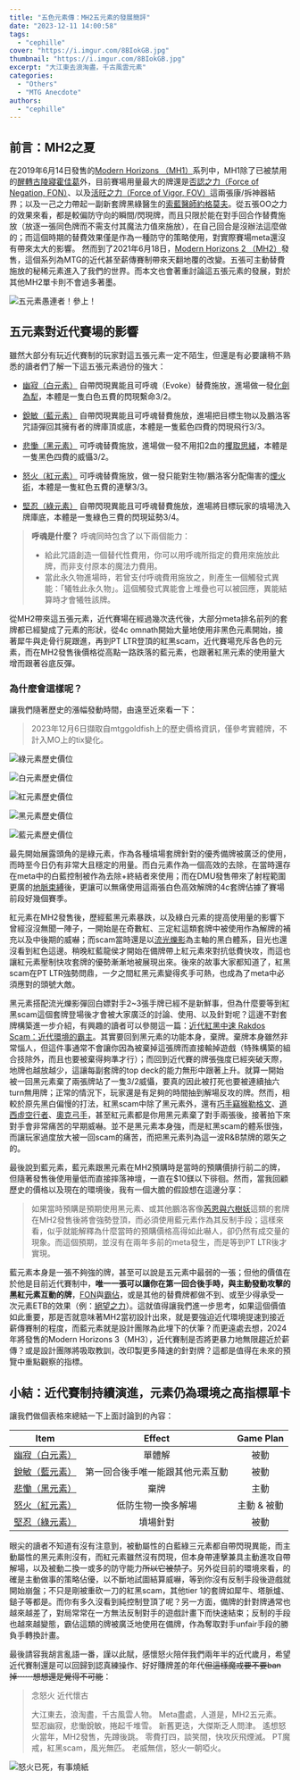 ```yaml
---
title: "五色元素傳：MH2五元素的發展簡評"
date: "2023-12-11 14:00:58"
tags:
  - "cephille"
cover: "https://i.imgur.com/8BIokGB.jpg"
thumbnail: "https://i.imgur.com/8BIokGB.jpg"
excerpt: "大江東去浪淘盡，千古風雲元素"
categories:
  - "Others"
  - "MTG Anecdote"
authors:
  - "cephille"
---
```


## 前言：MH2之夏

在2019年6月14日發售的[Modern Horizons （MH1）](https://scryfall.com/sets/mh1?as=grid&order=set)系列中，MH1除了已被禁用的[醒轉古陵寢霍佳葛](https://cards.scryfall.io/large/front/0/0/0049e68d-0caf-474f-9523-dad343f1250a.jpg?16)外，目前賽場用量最大的牌還是[否認之力（Force of Negation, FON）](https://cards.scryfall.io/large/front/e/9/e9be371c-c688-44ad-ab71-bd4c9f242d58.jpg?1562201382)、以及[活旺之力（Force of Vigor, FOV）](https://cards.scryfall.io/large/front/0/1/017c415b-d635-43c6-92b8-8c95d1c4ff8d.jpg?1562202072)這兩張康/拆神器結界；以及一己之力帶起一副新套牌黑綠醫生的[索藍醫師約格莫夫](https://cards.scryfall.io/large/front/8/6/8690cbcc-f8fd-41f7-9e28-e61c12b04014.jpg?1665611812)。從五張OO之力的效果來看，都是較偏防守向的瞬間/閃現牌，而且只限於能在對手回合作替費施放（放逐一張同色牌而不需支付其魔法力值來施放），在自己回合是沒辦法這麼做的；而這個時期的替費效果僅是作為一種防守的策略使用，對實際賽場meta還沒有帶來太大的影響。
然而到了2021年6月18日，[Modern Horizons 2 （MH2）](https://scryfall.com/sets/mh2?as=grid&order=set)發售，這個系列為MTG的近代甚至薪傳賽制帶來天翻地覆的改變。五張可主動替費施放的秘稀元素進入了我們的世界。而本文也會著重討論這五張元素的發展，對於其他MH2單卡則不會過多著墨。

![五元素愚連者！參上！](https://i.imgur.com/DeoCZKd.jpg)

## 五元素對近代賽場的影響

雖然大部分有玩近代賽制的玩家對這五張元素一定不陌生，但還是有必要讓稍不熟悉的讀者們了解一下這五張元素過份的強大：

- [幽寂（白元素）](https://cards.scryfall.io/large/front/4/7/47a6234f-309f-4e03-9263-66da48b57153.jpg?1626094105)
  自帶閃現異能且可呼魂（Evoke）替費施放，進場做一發[化劍為犁](https://cards.scryfall.io/large/front/7/c/7cdee412-3519-4626-80ca-e3e431a604f0.jpg?1698988109)，本體是一隻白色五費的閃現繫命3/2。

- [銳敏（藍元素）](https://cards.scryfall.io/large/front/7/0/701256d5-1389-48b7-9581-d6037209bd06.jpg?1626095059)
  自帶閃現異能且可呼魂替費施放，進場把目標生物以及鵬洛客咒語彈回其擁有者的牌庫頂或底，本體是一隻藍色四費的閃現飛行3/3。

- [悲慟（黑元素）](https://cards.scryfall.io/large/front/e/6/e6befbc4-1320-4f26-bd9f-b1814fedda10.jpg?1626095577)
  可呼魂替費施放，進場做一發不用扣2血的[攫取思緒](https://cards.scryfall.io/large/front/b/2/b281a308-ab6b-47b6-bec7-632c9aaecede.jpg?1599706001)，本體是一隻黑色四費的威懾3/2。

- [怒火（紅元素）](https://cards.scryfall.io/large/front/b/d/bd281158-8180-40b9-a5b7-03cfc712d81a.jpg?1701690468)
  可呼魂替費施放，做一發只能對生物/鵬洛客分配傷害的[煙火術](https://cards.scryfall.io/large/front/5/1/51893dd5-e70f-44bb-85d4-e31480ba84d6.jpg?1562825154)，本體是一隻紅色五費的連擊3/3。

- [堅忍（綠元素）](https://cards.scryfall.io/large/front/e/b/eb0e0404-4846-4891-acfa-bd0951ecf9c6.jpg?1626097375)
  自帶閃現異能且可呼魂替費施放，進場將目標玩家的墳場洗入牌庫底，本體是一隻綠色三費的閃現延勢3/4。

> **呼魂是什麼？**
> 呼魂同時包含了以下兩個能力：
>
> - 給此咒語創造一個替代性費用，你可以用呼魂所指定的費用來施放此牌，而非支付原本的魔法力費用。
> - 當此永久物進場時，若曾支付呼魂費用施放之，則產生一個觸發式異能：「犧牲此永久物」。這個觸發式異能會上堆疊也可以被回應，異能結算時才會犧牲該牌。

從MH2帶來這五張元素，近代賽場在經過幾次迭代後，大部分meta排名前列的套牌都已經變成了元素的形狀，從4c omnath開始大量地使用非黑色元素開始，接著犀牛與走骨行屍跟進，再到PT LTR登頂的紅黑scam，近代賽場充斥各色的元素，而在MH2發售後價格從高點一路跌落的藍元素，也跟著紅黑元素的使用量大增而跟著谷底反彈。

### 為什麼會這樣呢？

讓我們隨著歷史的漲幅發動時間，由遠至近來看一下：

> 2023年12月6日擷取自mtggoldfish上的歷史價格資訊，僅參考實體牌，不計入MO上的tix變化。

![綠元素歷史價位](https://i.imgur.com/Y8lBXKS.jpg)

![白元素歷史價位](https://i.imgur.com/5QLPKs7.jpg)

![紅元素歷史價位](https://i.imgur.com/yEzVpGy.jpg)

![黑元素歷史價位](https://i.imgur.com/ZgZGLgZ.jpg)

![藍元素歷史價位](https://i.imgur.com/4LsaQaZ.jpg)

最先開始展露頭角的是綠元素，作為各種墳場套牌針對的優秀備牌被廣泛的使用，而時至今日仍有非常大且穩定的用量。而白元素作為一個高效的去除，在當時還存在meta中的白藍控制被作為去除+終結者來使用；而在DMU發售帶來了射程範圍更廣的[地脈束縛](https://cards.scryfall.io/large/front/3/c/3c3ac3dd-35db-447f-8674-37b4680a1ef7.jpg?1673306500)後，更讓可以無痛使用這兩張白色高效解牌的4c套牌佔據了賽場前段好幾個賽季。

紅元素在MH2發售後，歷經藍黑元素暴跌，以及綠白元素的提高使用量的影響下曾經沒沒無聞一陣子，一開始是在奇數紅、三定紅這類套牌中被使用作為解牌的補充以及中後期的威嚇；而scam當時還是以[流光爍影](https://cards.scryfall.io/large/front/2/d/2da5f3f8-5eef-498f-ba2c-2f3fbc3745aa.jpg?1562201088)為主軸的黑白體系，目光也還沒看到紅色這邊。稍晚紅藍龍侯才開始在備牌帶上紅元素來對抗低費快攻，而這也讓紅元素壓制快攻套牌的優勢漸漸地被展現出來。後來的故事大家都知道了，紅黑scam在PT LTR強勢問鼎，一夕之間紅黑元素變得炙手可熱，也成為了meta中必須應對的頭號大敵。

黑元素搭配流光爍影彈回白嫖對手2~3張手牌已經不是新鮮事，但為什麼要等到紅黑scam這個套牌登場後才會被大家廣泛的討論、使用、以及針對呢？這邊不對套牌構築進一步介紹，有興趣的讀者可以參閱這一篇：[近代紅黑中速 Rakdos Scam：近代環境的霸主](https://guildmagesforum.tw/Modern-Rakdos-Scam/)。其實要回到黑元素的功能本身，棄牌。棄牌本身雖然非常惱人，但這件事通常不會讓你因為被棄掉這張牌而直接輸掉遊戲（特殊構築的組合技除外，而且也要被棄得夠準才行）；而回到近代賽的牌張強度已經突破天際，地牌也越放越少，這讓每副套牌的top deck的能力無形中跟著上升。就算一開始被一回黑元素棄了兩張牌站了一隻3/2威懾，要真的因此被打死也要被連續抽六turn無用牌；正常的情況下，玩家還是有足夠的時間抽到解場反攻的牌。然而，相較於原先黑白偏慢的打法，紅黑scam中除了黑元素外，還有[巧手竊猴勒格文](https://cards.scryfall.io/large/front/a/9/a9738cda-adb1-47fb-9f4c-ecd930228c4d.jpg?1681963138)、[道西虛空行者](https://cards.scryfall.io/large/front/d/c/dce5db87-4a78-4b8d-b5c2-918ccd1ba4e3.jpg?1626095427)、[奧克弓手](https://cards.scryfall.io/large/front/7/c/7c024bae-5631-4e20-ac69-df392ac9e109.jpg?1686968669)，甚至紅元素都是你用黑元素棄了對手兩張後，接著拍下來對手會非常痛苦的早期威嚇。並不是黑元素本身強，而是紅黑scam的體系很強，而讓玩家過度放大被一回scam的痛苦，而把黑元素列為這一波R&B禁牌的眾矢之的。

最後說到藍元素，藍元素跟黑元素在MH2預購時是當時的預購價排行前二的牌，但隨著發售後使用量低而直接摔落神壇，一直在$10鎂以下徘徊。然而，當我回顧歷史的價格以及現在的環境後，我有一個大膽的假設想在這邊分享：

> 如果當時預購是預期使用黑元素、或其他鵬洛客像[芮恩與六樹妖](https://cards.scryfall.io/normal/front/4/a/4a706ecf-3277-40e3-871c-4ba4ead16e20.jpg?1582053605)這類的套牌在MH2發售後將會強勢登頂，而必須使用藍元素作為其反制手段；這樣來看，似乎就能解釋為什麼當時的預購價格高得如此嚇人，卻仍然有成交量的現象。而這個預期，並沒有在兩年多前的meta發生，而是等到PT LTR後才實現。

藍元素本身是一張不夠強的牌，甚至可以說是五元素中最弱的一張；但他的價值在於他是目前近代賽制中，**唯一一張可以讓你在第一回合後手時，與主動發動攻擊的黑紅元素互動的牌**，[FON](https://cards.scryfall.io/large/front/e/9/e9be371c-c688-44ad-ab71-bd4c9f242d58.jpg?1562201382)與[霸佔](https://cards.scryfall.io/large/front/d/c/dca0a9a8-5ebc-43a3-8450-420ab6b7b76e.jpg?1689996238)，或是其他的替費牌都做不到、或至少得承受一次元素ETB的效果（例：[絕望之力](https://cards.scryfall.io/large/front/8/f/8f497b0d-4448-4201-bd55-c147da1a216d.jpg?1562201644)）。這就值得讓我們進一步思考，如果這個價值如此重要，那是否就意味著MH2當初設計出來，就是要強迫近代環境提速到接近薪傳賽制的程度，而藍元素就是設計團隊為此埋下的伏筆？而更遠處去想，2024年將發售的Modern Horizons 3（MH3），近代賽制是否將更暴力地無限趨近於薪傳？或是設計團隊將吸取教訓，改印製更多降速的針對牌？這都是值得在未來的預覽中重點觀察的指標。

## 小結：近代賽制持續演進，元素仍為環境之高指標單卡

讓我們做個表格來總結一下上面討論到的內容：

|                                                      Item                                                       |              Effect              |  Game Plan  |
| :-------------------------------------------------------------------------------------------------------------: | :------------------------------: | :---------: |
| [幽寂（白元素）](https://cards.scryfall.io/large/front/4/7/47a6234f-309f-4e03-9263-66da48b57153.jpg?1626094105) |              單體解              |    被動     |
| [銳敏（藍元素）](https://cards.scryfall.io/large/front/7/0/701256d5-1389-48b7-9581-d6037209bd06.jpg?1626095059) | 第一回合後手唯一能跟其他元素互動 |    被動     |
| [悲慟（黑元素）](https://cards.scryfall.io/large/front/e/6/e6befbc4-1320-4f26-bd9f-b1814fedda10.jpg?1626095577) |               棄牌               |    主動     |
| [怒火（紅元素）](https://cards.scryfall.io/large/front/b/d/bd281158-8180-40b9-a5b7-03cfc712d81a.jpg?1701690468) |        低防生物一換多解場        | 主動 & 被動 |
| [堅忍（綠元素）](https://cards.scryfall.io/large/front/e/b/eb0e0404-4846-4891-acfa-bd0951ecf9c6.jpg?1626097375) |             墳場針對             |    被動     |

眼尖的讀者不知道有沒有注意到，被動屬性的白藍綠三元素都自帶閃現異能，而主動屬性的黑元素則沒有，而紅元素雖然沒有閃現，但本身帶連擊兼具主動進攻自帶解場，以及被動二換一或多的防守能力~~所以它被禁了~~。另外從目前的環境來看，的確是主動做事的策略佔優，以不斷地試圖結算威嚇，等到你沒有反制手段後遊戲就開始崩盤；不只是剛被重砍一刀的紅黑scam，其他tier 1的套牌如犀牛、塔脈爐、鎚子等都是。而你有多久沒看到純控制登頂了呢？另一方面，備牌的針對牌通常也越來越差了，對局常常在一方無法反制對手的遊戲計畫下而快速結束；反制的手段也越來越變態，霸佔這類的牌被廣泛地使用在備牌，作為奪取對手unfair手段的勝負手轉換計畫。

最後請容我胡言亂語一番，謹以此賦，感懷怒火陪伴我們兩年半的近代歲月，希望近代賽制還是可以回歸到認真練操作、好好賺牌差的年代~~但這樣魔戒要不要ban掉⋯⋯想想還是覺得不可能~~：

> 念怒火 近代懷古
>
> 大江東去，浪淘盡，千古風雲人物。
> Meta盡處，人道是，MH2五元素。
> 堅忍幽寂，悲慟銳敏，捲起千堆雪。
> 新舊更迭，大傑斯乏人問津。
> 遙想怒火當年，MH2發售，先蹲後跳。
> 零費打四，談笑間，快攻灰飛煙滅。
> PT魔戒，紅黑scam，風光無匹。
> 老威無信，怒火一朝啞火。

![怒火已死，有事燒紙](https://i.imgur.com/lqsySr3.jpg)
